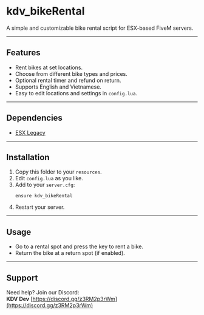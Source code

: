 # kdv_bikeRental

A simple and customizable bike rental script for ESX-based FiveM servers.

---

## Features

- Rent bikes at set locations.
- Choose from different bike types and prices.
- Optional rental timer and refund on return.
- Supports English and Vietnamese.
- Easy to edit locations and settings in `config.lua`.

---

## Dependencies

- [ESX Legacy](https://github.com/esx-framework/esx_core)

---

## Installation

1. Copy this folder to your `resources`.
2. Edit `config.lua` as you like.
3. Add to your `server.cfg`:
    ```
    ensure kdv_bikeRental
    ```
4. Restart your server.

---

## Usage

- Go to a rental spot and press the key to rent a bike.
- Return the bike at a return spot (if enabled).

---

## Support

Need help? Join our Discord:  
**KDV Dev** [https://discord.gg/z3RM2p3rWm](https://discord.gg/z3RM2p3rWm)